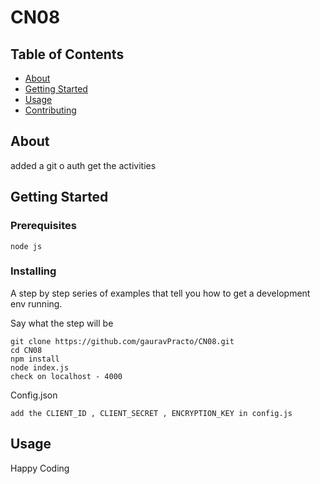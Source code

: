 # CN08

## Table of Contents

- [About](#about)
- [Getting Started](#getting_started)
- [Usage](#usage)
- [Contributing](../CONTRIBUTING.md)

## About <a name = "about"></a>

added a git o auth get the activities

## Getting Started <a name = "getting_started"></a>

### Prerequisites

```
node js
```

### Installing

A step by step series of examples that tell you how to get a development env running.

Say what the step will be

```
git clone https://github.com/gauravPracto/CN08.git
cd CN08
npm install
node index.js
check on localhost - 4000
```

Config.json

```
add the CLIENT_ID , CLIENT_SECRET , ENCRYPTION_KEY in config.js
```

## Usage <a name = "usage"></a>

Happy Coding
